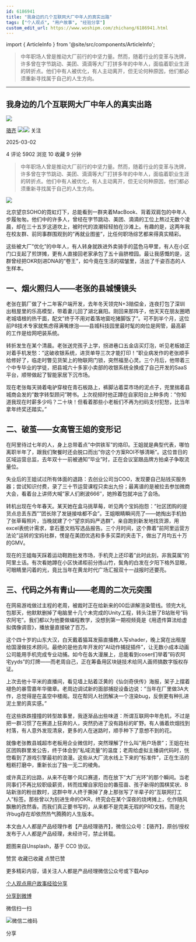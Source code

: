 ```yaml
---
id: 6186941
title: "我身边的几个互联网大厂中年人的真实出路"
tags: ["个人观点", "用户故事", "经验分享"]
custom_edit_url: https://www.woshipm.com/zhichang/6186941.html
---
```

import { ArticleInfo } from '@site/src/components/ArticleInfo';

<ArticleInfo
    author="骆齐"
    authorLink="https://www.woshipm.com/u/215971"
    published="2025-03-02"
    views={5902}
    comments={4}
    collects={10}
/>

> 中年职场人曾是推动大厂前行的中坚力量。然而，随着行业的变革与洗牌，许多曾在字节跳动、美团、滴滴等大厂打拼多年的中年人，面临着职业生涯的转折点。他们中有人被优化，有人主动离开，但无论何种原因，他们都必须重新寻找属于自己的人生方向。

---

## 我身边的几个互联网大厂中年人的真实出路

[![](https://static.woshipm.com/pmapp_avatar_20231019144915_6496.jpg?imageView2/1/w/72/h/72/q/100)](https://www.woshipm.com/u/215971)

[骆齐](https://www.woshipm.com/u/215971) ![](https://static.woshipm.com/tag/1121_1@2x.png)![](https://static.woshipm.com/tag/2105_1@2x.png) 关注

2025-03-02

4 评论 5902 浏览 10 收藏 9 分钟

> 中年职场人曾是推动大厂前行的中坚力量。然而，随着行业的变革与洗牌，许多曾在字节跳动、美团、滴滴等大厂打拼多年的中年人，面临着职业生涯的转折点。他们中有人被优化，有人主动离开，但无论何种原因，他们都必须重新寻找属于自己的人生方向。

![](https://image.woshipm.com/2024/05/19/9787ee0a-15a0-11ef-b3fd-00163e142b65.png)

北京望京SOHO的霓虹灯下，总能看到一群夹着MacBook、背着双肩包的中年人步履匆匆。他们中的许多人，曾经在字节跳动、美团、滴滴的工位上熬过无数个凌晨，却在三十五岁这道坎上，被时代的浪潮轻轻拍在沙滩上。有趣的是，这两年我在校友群、前同事群围观到的”再就业图鉴”，比任何职场综艺都来得真实精彩。

这些被大厂”优化”的中年人，有人转身就跌进外卖骑手的蓝色马甲里，有人在小区门口支起了煎饼摊，更有人直接回老家承包了五十亩脐橙园。最让我感慨的是，这群曾经把OKR刻进DNA的”卷王”，如今竟在生活的褶皱里，活出了千姿百态的人生样本。

## 一、烟火照归人——老张的县城慢镜头

老张在鹅厂做了十二年客户端开发，去年冬天领完N+3赔偿金，连夜打包了深圳出租屋里的乐高模型，带着妻儿回了湖北襄阳。刚回来那阵子，他天天在朋友圈晒老城墙根的热干面，配文”终于不用对着落地窗吃猪脚饭了”。可不到半个月，这位前P8技术专家就焦虑得满嘴燎泡——县城科技园里最时髦的岗位是网管，最高薪的工作是给网吧装系统。

转折发生在某个清晨。老张送完孩子上学，拐进巷口五金店买灯泡，听见老板娘正对着手机发愁：”这破收银系统，进货单导三次才能打印！”职业病发作的老张顺手给修好了，临走时瞥见货架上的物联网门锁，突然福至心灵。三个月后，他带着三个中专毕业的学徒，把县城六十多家小卖部的收银系统全换成了自己开发的SaaS平台，顺带做起了智能家居下沉市场。

现在老张每天骑着电驴穿梭在青石板路上，裤脚沾着菜市场的泥点子，兜里揣着县城商会发的”数字转型顾问”聘书。上次视频时他正蹲在自家阳台上种多肉：”你知道我现在时薪多少吗？二十块！但看着那些小老板们不再为扫码支付犯愁，比当年拿年终奖还踏实。”

## 二、破茧——女高管王姐的变形记

在阿里待过七年的人，身上总带着点”中供铁军”的烙印。王姐就是典型代表，哪怕离职半年了，跟我们聚餐时还会脱口而出”你这个方案ROI不够清晰”。这位昔日的区域运营总监，去年双十一前被通知”毕业”时，正在会议室跟品牌方拍桌子争取流量位。

失业后的王姐试过所有体面的退路：去创业公司当COO，发现要自己贴钱买服务器；尝试知识付费，录了三十节运营课程只卖出九份；最离谱的是被拉去参加微商大会，看着台上讲师大喊”家人们刷波666″，她拎着包就冲出了会场。

转机出现在今年春天。某天她在盒马挑草莓，听见两个宝妈抱怨：”社区团购的提货点总丢东西””团长除了发链接啥都不会”。王姐眼睛瞬间亮了——她掏出手机拍了张草莓照片，当晚就建了个”望京妈妈严选群”，亲自跑到新发地找货源，用excel表统计需求，拿石墨文档写选品报告。三个月时间，这个靠着”前阿里运营方法论”运转的宝妈社群，愣是在美团优选和多多买菜的夹击下，做出了月均五十万的GMV。

现在的王姐每天踩着运动鞋跑批发市场，手机壳上还印着”此时此刻，非我莫属”的阿里土话。有次看她蹲在小区快递柜前分拣山竹，鬓角的白发在夕阳下格外显眼，可眼睛里闪着的光，竟比当年在黄龙时代广场汇报双十一战报时还要亮。

## 三、代码之外有青山——老周的二次元突围

在网易游戏做过主程的老周，被裁时正在给新来的00后讲解渲染管线。领完大礼包那天，他默默删掉了电脑里十几个未完成的Unity工程，转头注册了B站账号”码农阿宅”。我们都以为他要做编程教学，没想到第一期视频竟是《用遗传算法给虚拟偶像调音》，播放量直接破了百万。

这个四十岁的山东大汉，白天戴着猫耳发箍直播教人写shader，晚上窝在出租屋给国漫做技术顾问。最绝的是他去年开发的”AI动作捕捉插件”，让无数小成本动画公司能用手机完成专业动捕。如今在各大漫展上，总能看到coser们举着”码农阿宅yyds”的灯牌——而老周自己，正在筹备用区块链技术给同人画师搞数字版权存证。

上次去他十平米的直播间，看见墙上贴着泛黄的《仙剑奇侠传》海报，架子上摆着褪色的暴雪嘉年华徽章。老周边调试新的面部捕捉设备边说：”当年在厂里做3A大作，总觉得是在盖空中楼阁。现在帮同人社团解决一个渲染bug，反倒更有种扎进泥土里的真实感。”

在这些跌跌撞撞的转型故事里，我逐渐品出些味道：所谓互联网中年危机，不过是把一群习惯了在赛道上狂奔的人，突然扔进了没有路标的旷野。有人循着炊烟找到村落，有人意外发现清泉，更多的人在迷路时，顺手种下了意想不到的花。

就像老张教县城超市老板用企业微信时，突然理解了什么叫”用户场景”；王姐在社区团购群里发公告，终于体会到”私域流量”的温度；老周给虚拟主播调代码时，恍惚看到了游戏引擎最初的浪漫。这些从大厂流水线上下来的”标准件”，正在生活的粗粝打磨中，重新长出了独一无二的棱角。

或许真正的出路，从来不在哪个风口赛道，而在放下”大厂光环”的那个瞬间。当老同事们不再比较职级薪资，转而炫耀自家阳台的番茄苗、孩子新得的围棋奖状、B站新涨的粉丝数时，这群中年人终于撕掉了身上那张写了半辈子的”互联网打工人”标签。那些曾以为刻进生命的OKR，终究会在某个深夜的烧烤摊上，化作随风飘散的孜然香。而我们真正要书写的，从来都不是完美无瑕的PRD文档，而是允许bug存在却依然热气腾腾的人生版本。

本文由人人都是产品经理作者【产品经理骆齐】，微信公众号：【骆齐】，原创/授权 发布于人人都是产品经理，未经许可，禁止转载。

题图来自Unsplash，基于 CC0 协议。

赞赏 收藏已收藏 点赞已赞

更多精彩内容，请关注人人都是产品经理微信公众号或下载App

[个人观点](https://www.woshipm.com/tag/%e4%b8%aa%e4%ba%ba%e8%a7%82%e7%82%b9)[用户故事](https://www.woshipm.com/tag/%e7%94%a8%e6%88%b7%e6%95%85%e4%ba%8b)[经验分享](https://www.woshipm.com/tag/%e7%bb%8f%e9%aa%8c%e5%88%86%e4%ba%ab)

[分享到微博](https://service.weibo.com/share/share.php?appkey=2775287854&title=我身边的几个互联网大厂中年人的真实出路&url=https://www.woshipm.com/zhichang/6186941.html&pic=https://image.woshipm.com/2024/05/19/9787ee0a-15a0-11ef-b3fd-00163e142b65.png)

微信扫一扫

![微信二维码](https://api.pwmqr.com/qrcode/create/?url=https://www.woshipm.com/zhichang/6186941.html)

分享